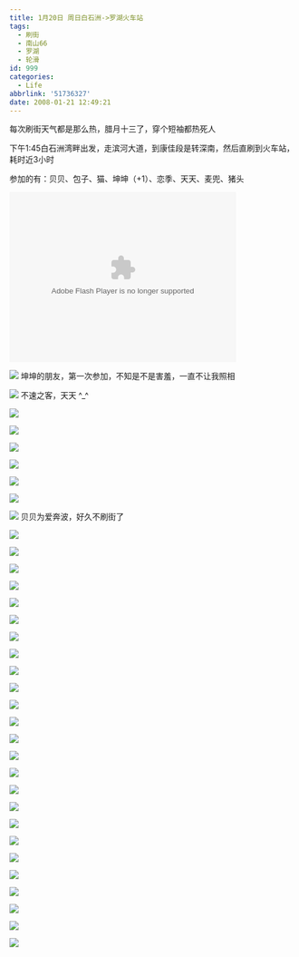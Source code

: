 ```yaml
---
title: 1月20日 周日白石洲->罗湖火车站
tags:
  - 刷街
  - 南山66
  - 罗湖
  - 轮滑
id: 999
categories:
  - Life
abbrlink: '51736327'
date: 2008-01-21 12:49:21
---
```


每次刷街天气都是那么热，腊月十三了，穿个短袖都热死人 

下午1:45白石洲湾畔出发，走滨河大道，到康佳段是转深南，然后直刷到火车站，耗时近3小时 

参加的有：贝贝、包子、猫、坤坤（+1）、恋季、天天、麦兜、猪头 

<object classid="clsid:D27CDB6E-AE6D-11cf-96B8-444553540000" codebase="http://download.macromedia.com/pub/shockwave/cabs/flash/swflash.cab#version=6,0,29,0" width="400" height="300"><param name="movie" value="http://www.56.com/n_v156_/c36_/3_/10_/ruller66_/120122770757_/390000_/0_/27984597.swf"><param name="quality" value="high"><param name="play" value="true"><embed src="http://www.56.com/n_v156_/c36_/3_/10_/ruller66_/120122770757_/390000_/0_/27984597.swf" quality="high" pluginspage="http://www.macromedia.com/go/getflashplayer" type="application/x-shockwave-flash" width="400" height="300" play="true"></embed></object> 

![](/images/2008/01/21_124243_9317.jpg) 
坤坤的朋友，第一次参加，不知是不是害羞，一直不让我照相 

![](/images/2008/01/21_124238_9318.jpg) 
不速之客，天天 ^_^ 

![](/images/2008/01/21_124331_9319.jpg) 

![](/images/2008/01/21_124337_9320.jpg) 

![](/images/2008/01/21_124344_9321.jpg) 

![](/images/2008/01/21_124349_9322.jpg) 

![](/images/2008/01/21_124359_9323.jpg) 

![](/images/2008/01/21_124404_9324.jpg) 

![](/images/2008/01/21_124409_9325.jpg) 
贝贝为爱奔波，好久不刷街了 

![](/images/2008/01/21_124441_9326.jpg) 

![](/images/2008/01/21_124447_9327.jpg) 

![](/images/2008/01/21_124453_9328.jpg) 

![](/images/2008/01/21_124500_9329.jpg) 

![](/images/2008/01/21_124507_9330.jpg) 

![](/images/2008/01/21_124514_9331.jpg) 

![](/images/2008/01/21_124525_9332.jpg) 

![](/images/2008/01/21_124537_9333.jpg) 

![](/images/2008/01/21_124544_9334.jpg) 

![](/images/2008/01/21_124549_9335.jpg) 

![](/images/2008/01/21_124555_9336.jpg) 

![](/images/2008/01/21_124601_9337.jpg) 

![](/images/2008/01/21_124606_9338.jpg) 

![](/images/2008/01/21_124614_9339.jpg) 

![](/images/2008/01/21_124620_9340.jpg) 

![](/images/2008/01/21_124626_9341.jpg) 

![](/images/2008/01/21_124631_9342.jpg) 

![](/images/2008/01/21_124641_9343.jpg) 

![](/images/2008/01/21_124648_9344.jpg) 

![](/images/2008/01/21_124653_9345.jpg) 

![](/images/2008/01/21_124658_9346.jpg) 

![](/images/2008/01/21_124703_9347.jpg) 

![](/images/2008/01/21_124708_9348.jpg) 

![](/images/2008/01/21_124713_9349.jpg) 

![](/images/2008/01/21_124718_9350.jpg) 